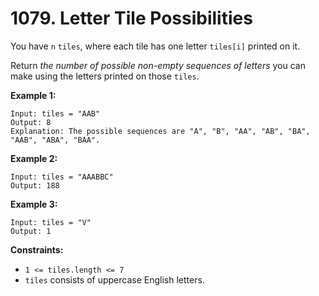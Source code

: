 # 1079. Letter Tile Possibilities

You have `n` `tiles`, where each tile has one letter `tiles[i]` printed on it.

Return *the number of possible non-empty sequences of letters* you can make using the letters printed on those `tiles`.

**Example 1:**

```()
Input: tiles = "AAB"
Output: 8
Explanation: The possible sequences are "A", "B", "AA", "AB", "BA", "AAB", "ABA", "BAA".
```

**Example 2:**

```()
Input: tiles = "AAABBC"
Output: 188
```

**Example 3:**

```()
Input: tiles = "V"
Output: 1
```

**Constraints:**

- `1 <= tiles.length <= 7`
- `tiles` consists of uppercase English letters.
